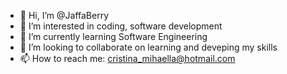 - 👋 Hi, I’m @JaffaBerry
- 👀 I’m interested in coding, software development 
- 🌱 I’m currently learning Software Engineering 
- 💞️ I’m looking to collaborate on learning and deveping my skills 
- 📫 How to reach me: cristina_mihaella@hotmail.com

<!---
JaffaBerry/JaffaBerry is a ✨ special ✨ repository because its `README.md` (this file) appears on your GitHub profile.
You can click the Preview link to take a look at your changes.
--->
